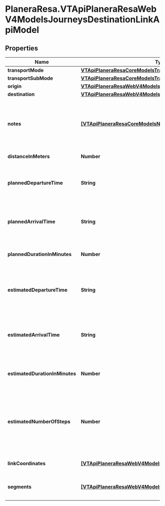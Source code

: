 # PlaneraResa.VTApiPlaneraResaWebV4ModelsJourneysDestinationLinkApiModel

## Properties

Name | Type | Description | Notes
------------ | ------------- | ------------- | -------------
**transportMode** | [**VTApiPlaneraResaCoreModelsTransportMode**](VTApiPlaneraResaCoreModelsTransportMode.md) |  | [optional] 
**transportSubMode** | [**VTApiPlaneraResaCoreModelsTransportSubMode**](VTApiPlaneraResaCoreModelsTransportSubMode.md) |  | [optional] 
**origin** | [**VTApiPlaneraResaWebV4ModelsJourneysLinkEndpointApiModel**](VTApiPlaneraResaWebV4ModelsJourneysLinkEndpointApiModel.md) |  | [optional] 
**destination** | [**VTApiPlaneraResaWebV4ModelsJourneysLinkEndpointApiModel**](VTApiPlaneraResaWebV4ModelsJourneysLinkEndpointApiModel.md) |  | [optional] 
**notes** | [**[VTApiPlaneraResaCoreModelsNote]**](VTApiPlaneraResaCoreModelsNote.md) | An ordered list (most important first) of notes related to the access link. | [optional] 
**distanceInMeters** | **Number** | Distance in meters. | [optional] 
**plannedDepartureTime** | **String** | The planned departure time in RFC 3339 format. | [optional] 
**plannedArrivalTime** | **String** | The planned arrival time in RFC 3339 format. | [optional] 
**plannedDurationInMinutes** | **Number** | The planned duration in minutes. | [optional] 
**estimatedDepartureTime** | **String** | The estimated departure time in RFC 3339 format, if available. | [optional] 
**estimatedArrivalTime** | **String** | The estimated arrival time in RFC 3339 format, if available. | [optional] 
**estimatedDurationInMinutes** | **Number** | The estimated duration in minutes, if available. | [optional] 
**estimatedNumberOfSteps** | **Number** | Number of steps based on the distance and an estimated step length of 0.65 meters. | [optional] 
**linkCoordinates** | [**[VTApiPlaneraResaWebV4ModelsCoordinateApiModel]**](VTApiPlaneraResaWebV4ModelsCoordinateApiModel.md) | The coordinates for the link. | [optional] 
**segments** | [**[VTApiPlaneraResaWebV4ModelsJourneysLinkSegmentApiModel]**](VTApiPlaneraResaWebV4ModelsJourneysLinkSegmentApiModel.md) | The segments that make up this link. | [optional] 


